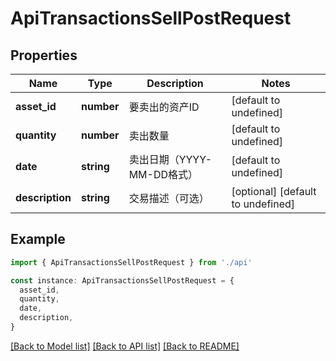 # ApiTransactionsSellPostRequest

## Properties

| Name            | Type       | Description                | Notes                             |
| --------------- | ---------- | -------------------------- | --------------------------------- |
| **asset_id**    | **number** | 要卖出的资产ID             | [default to undefined]            |
| **quantity**    | **number** | 卖出数量                   | [default to undefined]            |
| **date**        | **string** | 卖出日期（YYYY-MM-DD格式） | [default to undefined]            |
| **description** | **string** | 交易描述（可选）           | [optional] [default to undefined] |

## Example

```typescript
import { ApiTransactionsSellPostRequest } from './api'

const instance: ApiTransactionsSellPostRequest = {
  asset_id,
  quantity,
  date,
  description,
}
```

[[Back to Model list]](../README.md#documentation-for-models) [[Back to API list]](../README.md#documentation-for-api-endpoints) [[Back to README]](../README.md)
